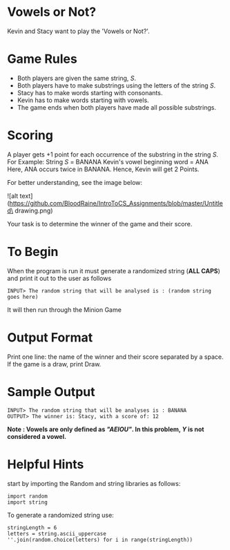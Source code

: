 # Vowels or Not?

Kevin and Stacy want to play the 'Vowels or Not?'.

# Game Rules
- Both players are given the same string, *S*.
- Both players have to make substrings using the letters of the string *S*.
- Stacy has to make words starting with consonants.
- Kevin has to make words starting with vowels.
- The game ends when both players have made all possible substrings.

# Scoring
A player gets +1 point for each occurrence of the substring in the string *S*.
For Example:
String *S* = BANANA
Kevin's vowel beginning word = ANA
Here, ANA occurs twice in BANANA. Hence, Kevin will get 2 Points. 

For better understanding, see the image below: 

![alt text](https://github.com/BloodRaine/IntroToCS_Assignments/blob/master/Untitled\ drawing.png)

Your task is to determine the winner of the game and their score.

# To Begin
When the program is run it must generate a randomized string (**ALL CAPS**) and print it out to the user as follows
```
INPUT> The random string that will be analysed is : (random string goes here)
```
It will then run through the Minion Game

# Output Format
Print one line: the name of the winner and their score separated by a space.
If the game is a draw, print Draw.

# Sample Output
```
INPUT> The random string that will be analyses is : BANANA
OUTPUT> The winner is: Stacy, with a score of: 12
```

**Note : Vowels are only defined as *"AEIOU"*. In this problem, *Y* is not considered a vowel.**

# Helpful Hints
start by importing the Random and string libraries as follows:
```
import random
import string
```

To generate a randomized string use:
```
stringLength = 6
letters = string.ascii_uppercase
''.join(random.choice(letters) for i in range(stringLength))
```
